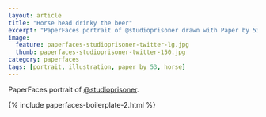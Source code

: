 ```yaml
---
layout: article
title: "Horse head drinky the beer"
excerpt: "PaperFaces portrait of @studioprisoner drawn with Paper by 53 on an iPad."
image: 
  feature: paperfaces-studioprisoner-twitter-lg.jpg
  thumb: paperfaces-studioprisoner-twitter-150.jpg
category: paperfaces
tags: [portrait, illustration, paper by 53, horse]
---
```


PaperFaces portrait of [@studioprisoner](http://twitter.com/studioprisoner).

{% include paperfaces-boilerplate-2.html %}